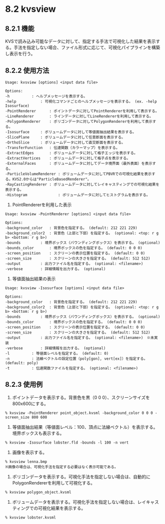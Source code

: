 # 8.2 kvsview #

## 8.2.1 機能 ##
KVSで読み込み可能なデータに対して、指定する手法で可視化した結果を表示する。手法を指定しない場合、ファイル形式に応じて、可視化パイプラインを構築し表示を行う。

## 8.2.2 使用方法 ##
```
Usage: kvsview [options] <input data file>

Options:
-h			: ヘルプメッセージを表示する。
-help			: 可視化コマンドごとのヘルプメッセージを表示する。 (ex. -help Isosurface)
-PointRenderer		: ポイントデータに対してPointRendererを利用して表示する。
-LineRenderer		: ラインデータに対してLineRendererを利用して表示する。
-PolygonRenderer	: ポリゴンデータに対してPolygonRendererを利用して表示する。
-Isosurface		: ボリュームデータに対して等値面抽出結果を表示する。
-SlicePlane		: ボリュームデータに対して任意断面を表示する。
-OrthoSlice		: ボリュームデータに対して直交断面を表示する。
-TransferFunction	: 伝達関数（カラーマップ）を表示する。
-ExtractEdges		: ボリュームデータに対して格子エッジを表示する。
-ExtractVertices 	: ボリュームデータに対して格子点を表示する。
-ExternalFaces		: ボリュームデータに対してデータ境界面（最外表面）を表示する。
-ParticleVolumeRenderer	: ボリュームデータに対してPBVRでの可視化結果を表示する。KVS2.0からは"ParticleBasedRenderer"。
-RayCastingRenderer	: ボリュームデータに対してレイキャスティングでの可視化結果を表示する。
-Histogram              : ボリュームデータに対してヒストグラムを表示する。
```

  1. PointRendererを利用した表示
```
Usage: kvsview -PointRenderer [options] <input data file>

Options:
-background_color	: 背景色を指定する。 (default: 212 221 229)
-background_color2	: 背景色（上部と下部）を指定する。 (optional: <top: r g b> <bottom: r g b>)
-bounds			: 境界ボックス（バウンディングボックス）を表示する。 (optional)
-bounds_color		: 境界ボックスの色を指定する。 (default: 0 0 0)
-screen_position	: スクリーンの表示位置を指定する。 (default: 0 0)
-screen_size		: スクリーンの大きさを指定する。 (default: 512 512)
-output			: 出力ファイル名を指定する。 (optional: <filename>)
-verbose		: 詳細情報を出力する。 (optional)
```
  1. 等値面抽出結果の表示
```
Usage: kvsview -Isosurface [options] <input data file>

Options:
-background_color	: 背景色を指定する。 (default: 212 221 229)
-background_color2	: 背景色（上部と下部）を指定する。 (optional: <top: r g b> <bottom: r g b>)
-bounds			: 境界ボックス（バウンディングボックス）を表示する。 (optional)
-bounds_color		: 境界ボックスの色を指定する。 (default: 0 0 0)
-screen_position	: スクリーンの表示位置を指定する。 (default: 0 0)
-screen_size		: スクリーンの大きさを指定する。 (default: 512 512)
-output			: 出力ファイル名を指定する。 (optional: <filename>)　※未実装
-verbose		: 詳細情報を出力する。 (optional)
-l			: 等値面レベルを指定する。 (default: 0)
-n			: 法線ベクトルの設定位置（poly[gon], vert[ex]）を指定する。 (default: poly)
-t			: 伝達関数ファイルを指定する。 (optional: <filename>)
```

## 8.2.3 使用例 ##

  1. ポイントデータを表示する。背景色を黒（0 0 0）、スクリーンサイズを800x600にする。
```
% kvsview -PointRenderer point_object.kvsml -background_color 0 0 0 -screen_size 800 600
```
  1. 等値面抽出結果（等値面レベル：100、頂点に法線ベクトル）を表示する。境界ボックスも表示する。
```
% kvsview -Isosurface lobster.fld -bounds -l 100 -n vert
```
  1. 画像を表示する。
```
% kvsview lenna.bmp
※画像の場合は、可視化手法を指定する必要はなく表示可能である。
```
  1. ポリゴンデータを表示する。可視化手法を指定しない場合は、自動的にPolygonRendererを利用して可視化する。
```
% kvsview polygon_object.kvsml
```
  1. ボリュームデータを表示する。可視化手法を指定しない場合は、レイキャスティングでの可視化結果を表示する。
```
% kvsview lobster.kvsml
```